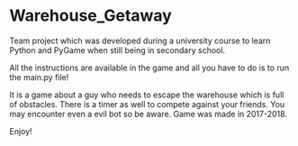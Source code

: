 # Warehouse_Getaway

Team project which was developed during a university course to 
learn Python and PyGame when still being in secondary school.

All the instructions are available in the game and all you have 
to do is to run the main.py file!

It is a game about a guy who needs to escape the warehouse which 
is full of obstacles. There is a timer as well to compete 
against your friends. You may encounter even a evil bot so be 
aware. Game was made in 2017-2018.

Enjoy!
